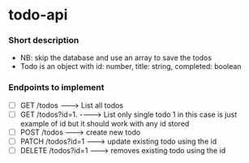 # todo-api
### Short description
- NB: skip the database and use an array to save the todos
- Todo is an object with id: number, title: string, completed: boolean

### Endpoints to implement
- [ ] GET  /todos ---> List all todos
- [ ] GET  /todos?id=1. ----> List only single todo 1 in this case is just example of id but it should work with any id stored
- [ ] POST /todos ---> create new todo
- [ ] PATCH /todos?id=1  ---> update existing todo using the id
- [ ] DELETE /todos?id=1  ---> removes existing todo using the id